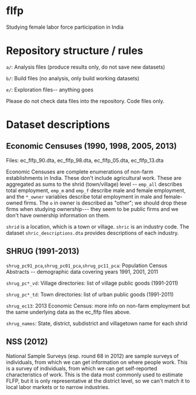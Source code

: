 # flfp
Studying female labor force participation in India

# Repository structure / rules

`a/`:  Analysis files (produce results only, do not save new datasets)

`b/`:  Build files (no analysis, only build working datasets)

`e/`:  Exploration files-- anything goes

Please do not check data files into the repository. Code files only.

# Dataset descriptions

## Economic Censuses (1990, 1998, 2005, 2013)

Files: ec_flfp_90.dta, ec_flfp_98.dta, ec_flfp_05.dta, ec_flfp_13.dta

Economic Censuses are complete enumerations of non-farm establishments
in India. These don't include agricultural work. These are aggregated
as sums to the shrid (town/village) level -- `emp_all` describes total
employment, `emp_m` and `emp_f` describe male and female employment,
and the `*_owner` variables describe total employment in male and
female-owned firms. The `o` in owner is described as "other"; we
should drop these firms when studying ownership--- they seem to be
public firms and we don't have ownership information on them.

`shrid` is a location, which is a town or village. `shric` is an
industry code. The dataset `shric_descriptions.dta` provides
descriptions of each industry.

## SHRUG (1991-2013)

`shrug_pc91_pca`,`shrug_pc01_pca`,`shrug_pc11_pca`: Population Census Abstracts -- demographic data
covering years 1991, 2001, 2011

`shrug_pc*_vd`: Village directories: list of village public goods (1991-2011)

`shrug_pc*_td`: Town directories: list of urban public goods (1991-2011)

`shrug_ec13`: 2013 Economic Census: more info on non-farm
employment but the same underlying data as the ec_flfp files above.

`shrug_names`: State, district, subdistrict and villagetown name for
each shrid

## NSS (2012)

National Sample Surveys (esp. round 68 in 2012) are sample surveys of
individuals, from which we can get information on where people
work. This is a survey of individuals, from which we can get
self-reported characteristics of work. This is the data most commonly
used to estimate FLFP, but it is only representative at the district
level, so we can't match it to local labor markets or to narrow
industries.

